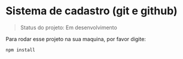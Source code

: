 <h1>Sistema de cadastro (git e github)</h1>

> Status do projeto: Em desenvolvimento

Para rodar esse projeto na sua maquina, por favor digite:

```
npm install 
```
